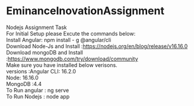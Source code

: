 # EminanceInovationAssignment
Nodejs Assignment Task<br />
For Initial Setup please Excute the commands below:<br />
Install Angular: npm install - g @angular/cli <br />
Download Node-Js and Install :https://nodejs.org/en/blog/release/v16.16.0 <br />
Download mongoDB and Install :https://www.mongodb.com/try/download/community<br />
Make sure you have installed below verisons.<br />
versions :Angular CLI: 16.2.0<br />
          Node: 16.16.0<br />
          MongoDB :4.4<br />
To Run angular : ng serve <br />
To Run Nodejs : node app<br />